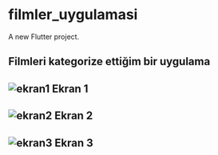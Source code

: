 # filmler_uygulamasi

A new Flutter project.

Filmleri kategorize ettiğim bir uygulama
------------------------------------------------------------------------------------------------------------
![ekran1](https://github.com/melekalyoncu/Movie_App/assets/129908402/f5a227f1-d225-4dea-a7e7-8278e890e006)
Ekran 1
------------------------------------------------------------------------------------------------------------
![ekran2](https://github.com/melekalyoncu/Movie_App/assets/129908402/75f2fdca-1002-4545-ae10-4622710536ba)
Ekran 2
------------------------------------------------------------------------------------------------------------
![ekran3](https://github.com/melekalyoncu/Movie_App/assets/129908402/0ad55987-bc63-4d68-be61-01a00ebf5cad)
Ekran 3
------------------------------------------------------------------------------------------------------------